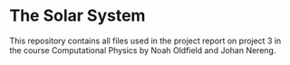 # The Solar System
This repository contains all files used in the project
report on project 3 in the course Computational Physics
by Noah Oldfield and Johan Nereng.


